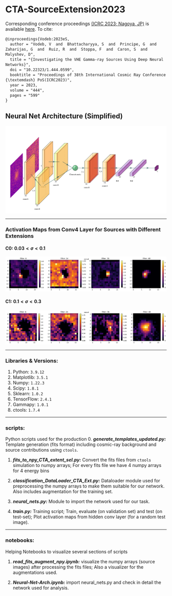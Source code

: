 # CTA-SourceExtension2023

Corresponding conference proceedings [(ICRC 2023; Nagoya, JP)](https://www.icrc2023.org/) is available [here](https://pos.sissa.it/444/599/).
To cite: 

```
@inproceedings{Vodeb:2023eS,
  author = "Vodeb, V  and  Bhattacharyya, S  and  Principe, G  and  Zaharijas, G  and  Ruiz, R  and  Stoppa, F  and  Caron, S  and  Malyshev, D",
  title = "{Investigating the VHE Gamma-ray Sources Using Deep Neural Networks}",
  doi = "10.22323/1.444.0599",
  booktitle = "Proceedings of 38th International Cosmic Ray Conference {\textemdash} PoS(ICRC2023)",
  year = 2023,
  volume = "444",
  pages = "599"
}
```

## Neural Net Architecture (Simplified)

![Neural-Net](https://github.com/suvoooo/CTA-SourceExtension2023/blob/main/plots/plot_neural_net_ICRC2023.png-1.png)

----------------------------------------------


### Activation Maps from Conv4 Layer for Sources with Different Extensions

#### C0: $0.03 < \sigma < 0.1$

![Activation Maps](https://github.com/suvoooo/CTA-SourceExtension2023/blob/main/plots/check_conv_layers_C0_999_final.png)

#### C1: $0.1 < \sigma < 0.3$

![ActivationsMapsC1](https://github.com/suvoooo/CTA-SourceExtension2023/blob/main/plots/check_conv_layers_C1_999_final.png)

--------------------------------------------

### Libraries & Versions: 


1. Python: `3.9.12`
2. Matplotlib: `3.5.1`
3. Numpy: `1.22.3`
4. Scipy: `1.8.1`
5. Sklearn: `1.0.2`
6. TensorFlow: `2.4.1`
7. Gammapy: `1.0.1`
8. ctools: `1.7.4`

----------------------------------------------------


### scripts:  

Python scripts used for the production 
0. _**generate_templates_updated.py:**_ Template generation (fits format) including cosmic-ray background and source contributions using `ctools`.  

1. _**fits_to_npy_CTA_extent_sel.py:**_ Convert the fits files from `ctools` simulation to numpy arrays; For every fits file we have 4 numpy arrays for 4 energy bins

2. _**classification_DataLoader_CTA_Ext.py:**_ Dataloader module used for preprocessing the numpy arrays to make them suitable for our network. Also includes augmentation for the training set.

3. _**neural_nets.py:**_ Module to import the network used for our task.

4. _**train.py:**_ Training script; Train, evaluate (on validation set) and test (on test-set); Plot activation maps from hidden conv layer (for a random test image).  

----------------------------------------------------

### notebooks:

Helping Notebooks to visualize several sections of scripts 

1. _**read_fits_augment_npy.ipynb:**_ visualize the numpy arrays (source images) after processing the fits files; Also a visualizer for the augmentations used.

2. _**Neural-Net-Arch.ipynb:**_ import neural_nets.py and check in detail the network used for analysis.  
 
